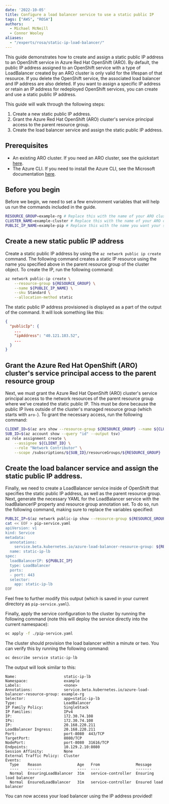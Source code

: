 ```yaml
---
date: '2022-10-05'
title: Configure a load balancer service to use a static public IP
tags: ["AWS", "ROSA"]
authors:
  - Michael McNeill
  - Connor Wooley
aliases:
  - "/experts/rosa/static-ip-load-balancer/"
---
```


This guide demonstrates how to create and assign a static public IP address to an OpenShift service in Azure Red Hat OpenShift (ARO). By default, the public IP address assigned to an OpenShift service with a type of LoadBalancer created by an ARO cluster is only valid for the lifespan of that resource. If you delete the OpenShift service, the associated load balancer and IP address are also deleted. If you want to assign a specific IP address or retain an IP address for redeployed OpenShift services, you can create and use a static public IP address.

This guide will walk through the following steps:

1. Create a new static public IP address.
2. Grant the Azure Red Hat OpenShift (ARO) cluster's service principal access to the parent resource group.
3. Create the load balancer service and assign the static public IP address.

## Prerequisites

- An existing ARO cluster. If you need an ARO cluster, see the quickstart [here](https://mobb.ninja/experts/quickstart-aro.html).
- The Azure CLI. If you need to install the Azure CLI, see the Microsoft documentation [here](https://learn.microsoft.com/en-us/cli/azure/install-azure-cli).

## Before you begin

Before we begin, we need to set a few environment variables that will help us run the commands included in the guide.

```bash
RESOURCE_GROUP=example-rg # Replace this with the name of your ARO cluster's resource group
CLUSTER_NAME=example-cluster # Replace this with the name of your ARO cluster
PUBLIC_IP_NAME=example-pip # Replace this with the name you want your static public IP to have
```

## Create a new static public IP address

Create a static public IP address by using the `az network public ip create` command. The following command creates a static IP resource using the name you specified above in the parent resource group of the cluster object. To create the IP, run the following command:

```bash
az network public-ip create \
    --resource-group ${RESOURCE_GROUP} \
    --name ${PUBLIC_IP_NAME} \
    --sku Standard \
    --allocation-method static
```

The static public IP address provisioned is displayed as a part of the output of the command. It will look something like this:

```json
{
  "publicIp": {
    ...
    "ipAddress": "40.121.183.52",
    ...
  }
}
```

## Grant the Azure Red Hat OpenShift (ARO) cluster's service principal access to the parent resource group

Next, we must grant the Azure Red Hat OpenShift (ARO) cluster's service principal access to the network resources of the parent resource group where we've created the static public IP. This must be done because the public IP lives outside of the cluster's managed resource group (which starts with `aro-`). To grant the necessary access, run the following command:

```bash
CLIENT_ID=$(az aro show --resource-group ${RESOURCE_GROUP} --name ${CLUSTER_NAME} --query "servicePrincipalProfile.clientId" --output tsv)
SUB_ID=$(az account show --query "id" --output tsv)
az role assignment create \
    --assignee ${CLIENT_ID} \
    --role "Network Contributor" \
    --scope /subscriptions/${SUB_ID}/resourceGroups/${RESOURCE_GROUP}
```

## Create the load balancer service and assign the static public IP address.

Finally, we need to create a LoadBalancer service inside of OpenShift that specifies the static public IP address, as well as the parent resource group. Next, generate the necessary YAML for the LoadBalancer service with the loadBalancerIP property and resource group annotation set. To do so, run the following command, making sure to replace the variables specified:

```bash
PUBLIC_IP=$(az network public-ip show --resource-group ${RESOURCE_GROUP} --name ${PUBLIC_IP_NAME} --query ipAddress --output tsv)
cat << EOF > pip-service.yaml
apiVersion: v1
kind: Service
metadata:
  annotations:
    service.beta.kubernetes.io/azure-load-balancer-resource-group: ${RESOURCE_GROUP}
  name: static-ip-lb
spec:
  loadBalancerIP: ${PUBLIC_IP}
  type: LoadBalancer
  ports:
  - port: 443
  selector:
    app: static-ip-lb
EOF
```

Feel free to further modify this output (which is saved in your current directory as `pip-service.yaml`).

Finally, apply the service configuration to the cluster by running the following command (note this will deploy the service directly into the current namespace):

```bash
oc apply -f ./pip-service.yaml
```

The cluster should provision the load balancer within a minute or two. You can verify this by running the following command:

```bash
oc describe service static-ip-lb
```

The output will look similar to this:

```
Name:                     static-ip-lb
Namespace:                example
Labels:                   <none>
Annotations:              service.beta.kubernetes.io/azure-load-balancer-resource-group: example-rg
Selector:                 app=static-ip-lb
Type:                     LoadBalancer
IP Family Policy:         SingleStack
IP Families:              IPv4
IP:                       172.30.74.108
IPs:                      172.30.74.108
IP:                       20.168.220.211
LoadBalancer Ingress:     20.168.220.211
Port:                     port-8080  443/TCP
TargetPort:               8080/TCP
NodePort:                 port-8080  31616/TCP
Endpoints:                10.129.2.10:8080
Session Affinity:         None
External Traffic Policy:  Cluster
Events:
  Type    Reason                Age   From                Message
  ----    ------                ----  ----                -------
  Normal  EnsuringLoadBalancer  31m   service-controller  Ensuring load balancer
  Normal  EnsuredLoadBalancer   31m   service-controller  Ensured load balancer
```

You can now access your load balancer using the IP address provided!

